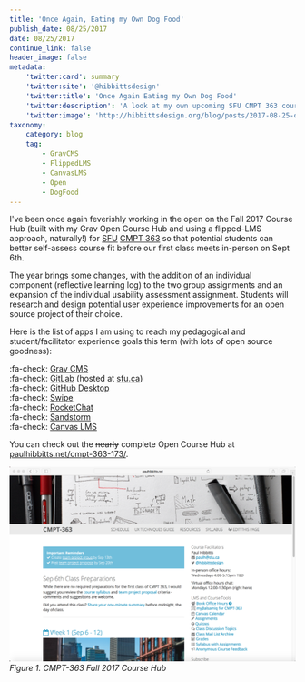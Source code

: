 ```yaml
---
title: 'Once Again, Eating my Own Dog Food'
publish_date: 08/25/2017
date: 08/25/2017
continue_link: false
header_image: false
metadata:
    'twitter:card': summary
    'twitter:site': '@hibbittsdesign'
    'twitter:title': 'Once Again Eating my Own Dog Food'
    'twitter:description': 'A look at my own upcoming SFU CMPT 363 course site, built using the Grav Open Course Hub. Also includes a list of all apps used.'
    'twitter:image': 'http://hibbittsdesign.org/blog/posts/2017-08-25-once-again-eating-my-own-dog-food/cmpt-363-173.png'
taxonomy:
    category: blog
    tag:
        - GravCMS
        - FlippedLMS
        - CanvasLMS
        - Open
        - DogFood
---
```


I've been once again feverishly working in the open on the Fall 2017 Course Hub (built with my Grav Open Course Hub and using a flipped-LMS approach, naturally!) for [SFU](http://www.sfu.ca/) [CMPT 363](https://www.sfu.ca/students/calendar/2017/fall/courses/cmpt/363.html) so that potential students can better self-assess course fit before our first class meets in-person on Sept 6th.

The year brings some changes, with the addition of an individual component (reflective learning log) to the two group assignments and an expansion of the individual usability assessment assignment. Students will research and design potential user experience improvements for an open source project of their choice.  

Here is the list of apps I am using to reach my pedagogical and student/facilitator experience goals this term (with lots of open source goodness):  

:fa-check: [Grav CMS](https://getgrav.org/)  
:fa-check: [GitLab](https://about.gitlab.com/) (hosted at [sfu.ca](http://www.sfu.ca/))  
:fa-check: [GitHub Desktop](https://desktop.github.com/)  
:fa-check: [Swipe](https://desktop.github.com/)  
:fa-check: [RocketChat](https://rocket.chat/)  
:fa-check: [Sandstorm](https://sandstorm.io/)  
:fa-check: [Canvas LMS](https://www.instructure.com/canvas/)  

You can check out the ~~nearly~~ complete Open Course Hub at [paulhibbitts.net/cmpt-363-173/](http://paulhibbitts.net/cmpt-363-173/).

![CMPT-363 Fall 2017 Course Hub](cmpt-363-173.png)
_Figure 1. CMPT-363 Fall 2017 Course Hub_
